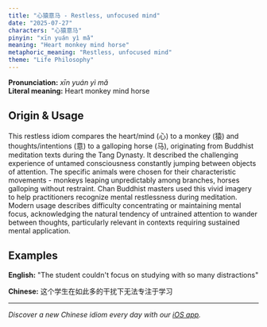 ```yaml
---
title: "心猿意马 - Restless, unfocused mind"
date: "2025-07-27"
characters: "心猿意马"
pinyin: "xīn yuán yì mǎ"
meaning: "Heart monkey mind horse"
metaphoric_meaning: "Restless, unfocused mind"
theme: "Life Philosophy"
---
```


**Pronunciation:** *xīn yuán yì mǎ*  
**Literal meaning:** Heart monkey mind horse

## Origin & Usage

This restless idiom compares the heart/mind (心) to a monkey (猿) and thoughts/intentions (意) to a galloping horse (马), originating from Buddhist meditation texts during the Tang Dynasty. It described the challenging experience of untamed consciousness constantly jumping between objects of attention. The specific animals were chosen for their characteristic movements - monkeys leaping unpredictably among branches, horses galloping without restraint. Chan Buddhist masters used this vivid imagery to help practitioners recognize mental restlessness during meditation. Modern usage describes difficulty concentrating or maintaining mental focus, acknowledging the natural tendency of untrained attention to wander between thoughts, particularly relevant in contexts requiring sustained mental application.

## Examples

**English:** "The student couldn't focus on studying with so many distractions"

**Chinese:** 这个学生在如此多的干扰下无法专注于学习

---

*Discover a new Chinese idiom every day with our [iOS app](https://apps.apple.com/us/app/daily-chinese-idioms/id6740611324).*
